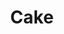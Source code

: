 ---
layout: item
title: Cake
item-id: 1891
datatable: true
id: 1891
name: "Cake"
monsters:
  - id: 1409
    name: "Black Guard"
    combat_level: 25
    wiki_url: "https://oldschool.runescape.wiki/w/Black_Guard#Level_25"
    drops:
      - quantity: "1"
        noted: false
        rarity: 0.03125
    image: "https://oldschool.runescape.wiki/images/b/bb/Black_Guard_%28level_25%2C_1%29.png?88eee"
---